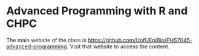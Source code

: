 # Advanced Programming with R and CHPC

The main website of the class is https://github.com/UofUEpiBio/PHS7045-advanced-programming. Visit that website to access the content.


